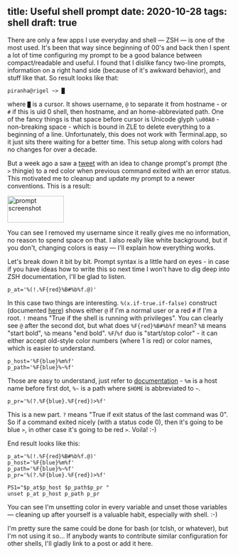 title: Useful shell prompt
date: 2020-10-28
tags: shell
draft: true
----

There are only a few apps I use everyday and shell — ZSH — is one of the most used. It's been that way since beginning of 00's and back then I spent a lot of time configuring my prompt to be a good balance between compact/readable and useful. I found that I dislike fancy two-line prompts, information on a right hand side (because of it's awkward behavior), and stuff like that. So result looks like that:

```
piranha@rigel ~> █
```

where `█` is a cursor. It shows username, `@` to separate it from hostname - or `#` if this is uid 0 shell, then hostname, and an home-abbreviated path. One of the fancy things is that space before cursor is Unicode glyph `\u00A0` - non-breaking space - which is bound in ZLE to delete everything to a beginning of a line. Unfortunately, this does not work with Terminal.app, so it just sits there waiting for a better time. This setup along with colors had no changes for over a decade.

But a week ago a saw a [tweet](https://twitter.com/thingskatedid/status/1316081732467081217) with an idea to change prompt's prompt (the `>` thingie) to a red color when previous command exited with an error status. This motivated me to cleanup and update my prompt to a newer conventions. This is a result:

<img alt="prompt screenshot" src="/media/prompt.jpg" height="60px" width="127px">

You can see I removed my username since it really gives me no information, no reason to spend space on that. I also really like white background, but if you don't, changing colors is easy — I'll explain how everything works.

Let's break down it bit by bit. Prompt syntax is a little hard on eyes - in case if you have ideas how to write this so next time I won't have to dig deep into ZSH documentation, I'll be glad to listen.

```
p_at='%(!.%F{red}%B#%b%f.@)'
```

In this case two things are interesting. `%(x.if-true.if-false)` construct (documented [here][1]) shows either `@` if I'm a normal user or a red `#` if I'm a root. `!` means "True if the shell is running with privileges". You can clearly see `@` after the second dot, but what does `%F{red}%B#%b%f` mean? `%B` means "start bold", `%b` means "end bold". `%F`/`%f` duo is "start/stop color" - it can either accept old-style color numbers (where 1 is red) or color names, which is easier to understand.

```
p_host='%F{blue}%m%f'
p_path='%F{blue}%~%f'
```

Those are easy to understand, just refer to [documentation][2] - `%m` is a host name before first dot, `%~` is a path where `$HOME` is abbreviated to `~`.

```
p_pr='%(?.%F{blue}.%F{red})>%f'
```

This is a new part. `?` means "True if exit status of the last command was 0". So if a command exited nicely (with a status code 0), then it's going to be blue `>`, in other case it's going to be red `>`. Voila! :-)

End result looks like this:

```
p_at='%(!.%F{red}%B#%b%f.@)'
p_host='%F{blue}%m%f'
p_path='%F{blue}%~%f'
p_pr='%(?.%F{blue}.%F{red})>%f'

PS1="$p_at$p_host $p_path$p_pr "
unset p_at p_host p_path p_pr
```

You can see I'm unsetting color in every variable and unset those variables — cleaning up after yourself is a valuable habit, especially with shell. :-) 

I'm pretty sure the same could be done for bash (or tclsh, or whatever), but I'm not using it so... If anybody wants to contribute similar configuration for other shells, I'll gladly link to a post or add it here.

[1]: http://zsh.sourceforge.net/Doc/Release/Prompt-Expansion.html#Conditional-Substrings-in-Prompts
[2]: http://zsh.sourceforge.net/Doc/Release/Prompt-Expansion.html